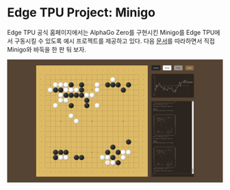 # Edge TPU Project: Minigo

Edge TPU 공식 홈페이지에서는 AlphaGo Zero를 구현시킨 Minigo를 Edge TPU에서 구동시킬 수 있도록 예시 프로젝트를 제공하고 있다. 
다음 [문서](https://coral.withgoogle.com/projects/minigo/#project-intro)를 따라하면서 직접 Minigo와 바둑을 한 판 둬 보자.

![Minogo 실행환경](/img/minigo.png)